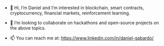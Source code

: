 - 👋 Hi, I’m Daniel and I’m interested in blockchain, smart contracts, cryptocurrency, financial markets, reinforcement learning.

- 💞️ I’m looking to collaborate on hackathons and open-source projects on the above topics.

- 📫 You can reach me at: https://www.linkedin.com/in/daniel-gabardo/
